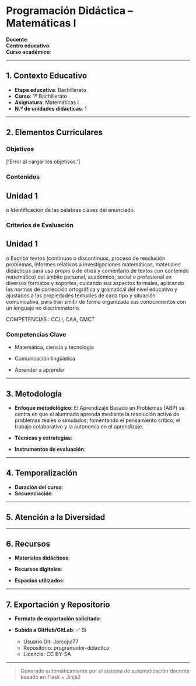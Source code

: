 # Programación Didáctica – Matemáticas I

**Docente**:   
**Centro educativo**:   
**Curso académico**:   

---

## 1. Contexto Educativo

- **Etapa educativa**: Bachillerato
- **Curso**: 1º Bachillerato
- **Asignatura**: Matemáticas I
- **N.º de unidades didácticas**: 1

---

## 2. Elementos Curriculares

### Objetivos
['Error al cargar los objetivos.']
### Contenidos

## Unidad 1
o Identificación de las palabras claves del enunciado.


### Criterios de Evaluación

## Unidad 1
o Escribir textos (continuos o discontinuos, proceso de resolución problemas, 
informes relativos a investigaciones matemáticas, materiales didácticos para uso 
propio o de otros y comentario de textos con contenido matemático) del ámbito 
personal, académico, social o profesional en diversos formatos y soportes, 
cuidando sus aspectos formales, aplicando las normas de corrección ortográfica 
y gramatical del nivel educativo  y ajustados a las propiedades textuales de cada 
tipo y  situación comunicativa, para tran smitir de forma organizada sus 
conocimientos con un lenguaje no discriminatorio.  
 
COMPETENCIAS : CCLI, CAA, CMCT


### Competencias Clave


- Matemática, ciencia y tecnología

- Comunicación lingüística

- Aprender a aprender



---

## 3. Metodología

- **Enfoque metodológico**: El Aprendizaje Basado en Problemas (ABP) se centra en que el alumnado aprenda mediante la resolución activa de problemas reales o simulados, fomentando el pensamiento crítico, el trabajo colaborativo y la autonomía en el aprendizaje.
- **Técnicas y estrategias**:  
  
- **Instrumentos de evaluación**: 

---

## 4. Temporalización

- **Duración del curso**: 
- **Secuenciación**:  
  

---

## 5. Atención a la Diversidad



---

## 6. Recursos

- **Materiales didácticos**:  
  
- **Recursos digitales**:  
  
- **Espacios utilizados**: 

---

## 7. Exportación y Repositorio

- **Formato de exportación solicitado**: 
- **Subida a GitHub/GitLab**: ✅ Sí

  - Usuario Git: Jorcojul77
  - Repositorio: programador-didactico
  - Licencia: CC BY-SA


---

> Generado automáticamente por el sistema de automatización docente basado en Flask + Jinja2